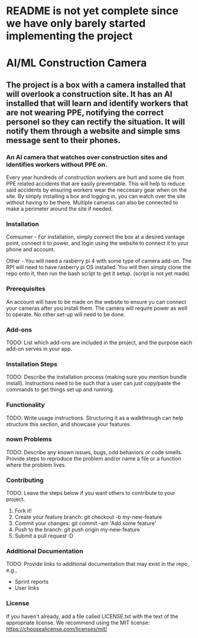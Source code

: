# README is not yet complete since we have only barely started implementing the project

# AI/ML Construction Camera
## The project is a box with a camera installed that will overlook a construction site. It has an AI installed that will learn and identify workers that are not wearing PPE, notifying the correct personel so they can rectify the situation. It will notify them through a website and simple sms message sent to their phones.
### An AI camera that watches over construction sites and identifies workers without PPE on.
Every year hundreds of construction workers are hurt and some die from PPE related accidents that are easily preventable. This will help to reduce said accidents by ensuring workers wear the neccesary gear when on the site. By simply installing a box and logging in, you can watch over the site without having to be there. Multiple cameras can also be connected to make a perimeter around the site if needed. 
### Installation
Comsumer - 
For installation, simply connect the box at a desired vantage point, connect it to power, and login using the website to connect it to your phone and account.

Other -
You will need a rasberry pi 4 with some type of camera add-on.  The RPI will need to have rasberry pi OS installed.  You will then simply clone the repo onto it, then run the bash script to get it setup. (script is not yet made)
### Prerequisites
An account will have to be made on the website to ensure yu can connect your cameras after you install them. The camera will require power as well to operate. No other set-up will need to be done. 
### Add-ons
TODO: List which add-ons are included in the project, and the purpose each add-on serves in your app.
### Installation Steps
TODO: Describe the installation process (making sure you mention bundle install).
Instructions need to be such that a user can just copy/paste the commands to get things set up and
running.
### Functionality
TODO: Write usage instructions. Structuring it as a walkthrough can help structure this section,
and showcase your features.
### nown Problems
TODO: Describe any known issues, bugs, odd behaviors or code smells.
Provide steps to reproduce the problem and/or name a file or a function where the problem lives.
### Contributing
TODO: Leave the steps below if you want others to contribute to your project.
1. Fork it!
2. Create your feature branch: git checkout -b my-new-feature
3. Commit your changes: git commit -am 'Add some feature'
4. Push to the branch: git push origin my-new-feature
5. Submit a pull request :D
### Additional Documentation
TODO: Provide links to additional documentation that may exist in the repo, e.g.,
* Sprint reports
* User links
### License
If you haven't already, add a file called LICENSE.txt with the text of the appropriate license.
We recommend using the MIT license: https://choosealicense.com/licenses/mit/
